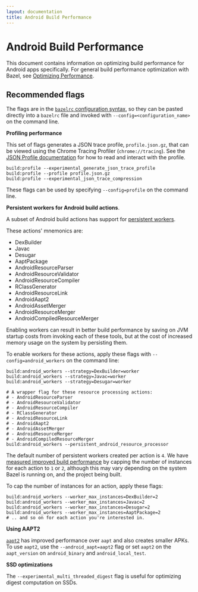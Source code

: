 ```yaml
---
layout: documentation
title: Android Build Performance
---
```


# Android Build Performance

This document contains information on optimizing build performance for Android
apps specifically. For general build performance optimization with Bazel, see
[Optimizing Performance](starlark/performance.html).

## Recommended flags

The flags are in the
[`bazelrc` configuration syntax](guide.html#bazelrc-syntax-and-semantics), so
they can be pasted directly into a `bazelrc` file and invoked with
`--config=<configuration_name>` on the command line.

**Profiling performance**

This set of flags generates a JSON trace profile, `profile.json.gz`, that
can be viewed using the Chrome Tracing Profiler (`chrome://tracing`). See
the [JSON Profile documentation](starlark/performance.html#json-profile) for
how to read and interact with the profile.

```
build:profile --experimental_generate_json_trace_profile
build:profile --profile profile.json.gz
build:profile --experimental_json_trace_compression
```

These flags can be used by specifying `--config=profile` on the command line.

**Persistent workers for Android build actions**.

A subset of Android build actions has support for
[persistent workers](https://blog.bazel.build/2015/12/10/java-workers.html).

These actions' mnemonics are:

*   DexBuilder
*   Javac
*   Desugar
*   AaptPackage
*   AndroidResourceParser
*   AndroidResourceValidator
*   AndroidResourceCompiler
*   RClassGenerator
*   AndroidResourceLink
*   AndroidAapt2
*   AndroidAssetMerger
*   AndroidResourceMerger
*   AndroidCompiledResourceMerger

Enabling workers can result in better build performance by saving on JVM
startup costs from invoking each of these tools, but at the cost of increased
memory usage on the system by persisting them.

To enable workers for these actions, apply these flags with
`--config=android_workers` on the command line:

```
build:android_workers --strategy=DexBuilder=worker
build:android_workers --strategy=Javac=worker
build:android_workers --strategy=Desugar=worker

# A wrapper flag for these resource processing actions:
# - AndroidResourceParser
# - AndroidResourceValidator
# - AndroidResourceCompiler
# - RClassGenerator
# - AndroidResourceLink
# - AndroidAapt2
# - AndroidAssetMerger
# - AndroidResourceMerger
# - AndroidCompiledResourceMerger
build:android_workers --persistent_android_resource_processor
```

The default number of persistent workers created per action is `4`. We have
[measured improved build performance](https://github.com/bazelbuild/bazel/issues/8586#issuecomment-500070549)
by capping the number of instances for each action to `1` or `2`, although this
may vary depending on the system Bazel is running on, and the project being
built.

To cap the number of instances for an action, apply these flags:

```
build:android_workers --worker_max_instances=DexBuilder=2
build:android_workers --worker_max_instances=Javac=2
build:android_workers --worker_max_instances=Desugar=2
build:android_workers --worker_max_instances=AaptPackage=2
# .. and so on for each action you're interested in.
```

**Using AAPT2**

[`aapt2`](https://developer.android.com/studio/command-line/aapt2) has improved
performance over `aapt` and also creates smaller APKs. To use `aapt2`, use the
`--android_aapt=aapt2` flag or set `aapt2` on the `aapt_version` on
`android_binary` and `android_local_test`.

**SSD optimizations**

The `--experimental_multi_threaded_digest` flag is useful for optimizing digest
computation on SSDs.
